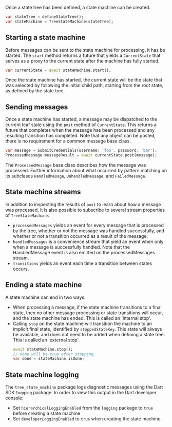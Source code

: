 Once a state tree has been defined, a state machine can be created.

```dart
var stateTree = defineStateTree();
var stateMachine = TreeStateMachine(stateTree);
```

## Starting a state machine
Before messages can be sent to the state machine for processing, it has be started. The `start` 
method returns a future that yields a `CurrentState` that serves as a proxy to the current state 
after the machine has fully started.

```dart
var currentState = await stateMachine.start();
```

Once the state machine has started, the current state will be the state that was selected by 
following the initial child path, starting from the root state, as defined by the state tree.


## Sending messages
Once a state machine has started, a message may be dispatched to the current leaf state using the 
`post` method of `CurrentState`. This returns a future that completes when the message has been 
processed and any resulting transition has completed. Note that any object can be posted, there is 
no requirement for a common message base class. 

```dart
var message = SubmitCredentials(username: 'foo', password: 'bar');
ProcessedMessage messageResult = await currentState.post(message);
```
The `ProcessedMessage` base class describes how the message was processed. Further information about
what occurred by pattern matching on its subclases `HandledMessge`, `UnhandledMessage`, and 
`FailedMessage`. 


## State machine streams
In addition to inspecting the results of `post` to learn about how a message was processed, it is 
also possible to  subscribe to several stream properties of `TreeStateMachine`:

* `processedMessages` yields an event for every message that is processed by the tree, whether or 
not the message was handled successfully, and whether or not a transition occurred as a result of 
the message.
* `handledMessages` is a convenience stream that yield an event when only when a message is 
successfully handled. Note that the HandledMessage event is also emitted on the processedMessages 
stream.
* `transitions` yields an event each time a transition between states occurs.

## Ending a state machine
A state machine can end in two ways.
* When processing a message, if the state machine transitions to a final state, then no other 
message processing or state transitions will occur, and the state machine has ended. This is called 
an 'internal stop'.
* Calling `stop` on the state machine will transition the machine to an implicit final state, 
identified by `stoppedStateKey`. This state will always be available, and does not need to be added 
when defining a state tree. This is called an 'external stop'.
   ```dart
   await stateMachine.stop();
   // done will be true after stopping.
   var done = stateMachine.isDone;
   ```

## State machine logging
The `tree_state_machine` package logs diagnostic messages using the Dart SDK `logging` package. In 
order to view this output in the Dart developer console: 

* Set `hierarchicalLoggingEnabled` from the `logging` package to `true` before creating a state
machine
* Set `developerLoggingEnabled` to `true` when creating the state machine.
